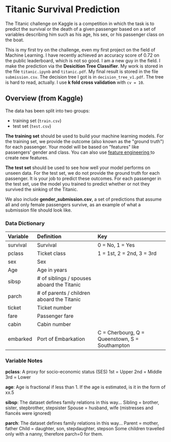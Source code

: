 # Titanic Survival Prediction

The Titanic challenge on Kaggle is a competition in which the task is to predict the survival or the death of a given passenger based on a set of variables describing him such as his age, his sex, or his passenger class on the boat.

This is my first try on the challenge, even my first project on the field of Machine Learning. I have recently achieved an accuracy score of 0.72 on the public leaderboard, which is not so good. I am a new guy in the field. I make the prediction via the **Desicition Tree Classifier**. My work is stored in the file `titanic.ipynb` and `titanic.pdf`. My final result is stored in the file `submission.csv`. The decision tree I got is in `decision_tree_v1.pdf`. The tree is hard to read, actually. I use **k fold cross validation** with `cv = 10`.



## Overview (from Kaggle)

The data has been split into two groups:

- training set (`train.csv`)
- test set (`test.csv`)

**The training set** should be used to build your machine learning models. For the training set, we provide the outcome (also known as the "ground truth") for each passenger. Your model will be based on "features" like passengers' gender and class. You can also use [feature engineering ](https://triangleinequality.wordpress.com/2013/09/08/basic-feature-engineering-with-the-titanic-data/)to create new features.

**The test set** should be used to see how well your model performs on unseen data. For the test set, we do not provide the ground truth for each passenger. It is your job to predict these outcomes. For each passenger in the test set, use the model you trained to predict whether or not they survived the sinking of the Titanic.

We also include **gender_submission.csv**, a set of predictions that assume all and only female passengers survive, as an example of what a submission file should look like.



### Data Dictionary

| **Variable** | **Definition**                             | **Key**                                        |
| :----------- | :----------------------------------------- | :--------------------------------------------- |
| survival     | Survival                                   | 0 = No, 1 = Yes                                |
| pclass       | Ticket class                               | 1 = 1st, 2 = 2nd, 3 = 3rd                      |
| sex          | Sex                                        |                                                |
| Age          | Age in years                               |                                                |
| sibsp        | # of siblings / spouses aboard the Titanic |                                                |
| parch        | # of parents / children aboard the Titanic |                                                |
| ticket       | Ticket number                              |                                                |
| fare         | Passenger fare                             |                                                |
| cabin        | Cabin number                               |                                                |
| embarked     | Port of Embarkation                        | C = Cherbourg, Q = Queenstown, S = Southampton |



### Variable Notes

**pclass**: A proxy for socio-economic status (SES)
1st = Upper
2nd = Middle
3rd = Lower

**age**: Age is fractional if less than 1. If the age is estimated, is it in the form of xx.5

**sibsp**: The dataset defines family relations in this way...
Sibling = brother, sister, stepbrother, stepsister
Spouse = husband, wife (mistresses and fiancés were ignored)

**parch**: The dataset defines family relations in this way...
Parent = mother, father
Child = daughter, son, stepdaughter, stepson
Some children travelled only with a nanny, therefore parch=0 for them.

